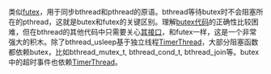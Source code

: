类似[futex](http://man7.org/linux/man-pages/man2/futex.2.html)，用于同步bthread和pthread的原语。bthread等待butex时不会阻塞所在的pthread，这就是butex和futex的关键区别。理解[butex代码](http://websvn.work.baidu.com/repos/public/show/trunk/bthread/bthread/butex.cpp)的正确性比较困难，但在bthread的其他代码中只需要关心[其接口](http://websvn.work.baidu.com/repos/public/show/trunk/bthread/bthread/butex.h)，和futex一样，这是一个非常强大的积木。除了bthread_usleep基于独立线程[TimerThread](http://websvn.work.baidu.com/repos/public/show/trunk/bthread/bthread/timer_thread.h?revision=HEAD)，大部分阻塞函数都依赖butex，比如bthread_mutex_t, bthread_cond_t, bthread_join等。butex中的超时事件也依赖[TimerThread](http://websvn.work.baidu.com/repos/public/show/trunk/bthread/bthread/timer_thread.h?revision=HEAD)。